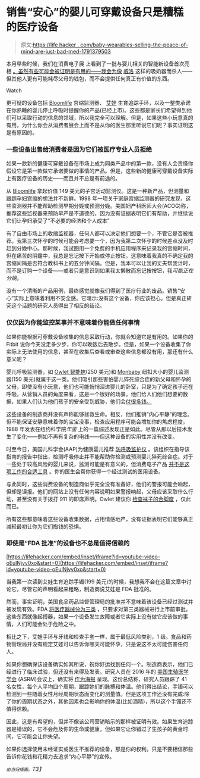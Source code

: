 # 销售“安心”的婴儿可穿戴设备只是糟糕的医疗设备

> 原文:[https://life hacker . com/baby-wearables-selling-the-peace-of-mind-are-just-bad-med-1791379503](https://lifehacker.com/baby-wearables-selling-peace-of-mind-are-just-bad-med-1791379503)

本月早些时候，我们在消费电子展 上看到了一批与婴儿相关的智能新设备首次亮相 [。虽然有些可能会被证明是有用的——我会为像](https://lifehacker.com/the-tech-trends-from-ces-2017-that-will-actually-matter-1790903186) [威洛](https://www.willowpump.com/) 这样的吸奶器而杀人——但其他人更有可能耗尽父母的钱包，而不会提供任何真正有价值的东西。

Watch

更可疑的设备包括 [Bloomlife](https://bloomlife.com/) 宫缩监测器、 [艾娃](https://www.avawomen.com/) 生育追踪手环，以及一整类承诺在你熟睡的婴儿停止呼吸时提醒你的产品(已经上市)。这些都是家长们希望得到他们可以采取行动的信息的领域，所以我完全可以理解。但是，如果这些小玩意真的有用，为什么你会从消费者展会上而不是从你的医生那里听说它们呢？事实证明这是有原因的。

### 一些设备出售给消费者是因为它们被医疗专业人员拒绝

如果一款新的健康可穿戴设备在市场上成为同类产品中的第一款，没有人会责怪你假设它是第一款做它承诺要做的事情的产品。但是，这些新的健康可穿戴设备实际上有医疗设备的历史——而且并不总是有前途的。

从 [Bloomlife](https://bloomlife.com/) 拿起价值 149 美元的子宫活动监测仪。这是一种新产品，但测量和跟踪孕妇宫缩的想法并不新鲜。1998 年一项关于家庭宫缩监测器的研究发现，这些监测器并不能帮助检测早期分娩或预测分娩。美国妇产科医师大会(ACOG)称，推荐这些监视器来预防早产是不道德的，因为没有证据表明它们有帮助，并继续说它们让孕妇承受了“不必要的经济和个人成本”

有了自由市场上的收缩监视器，任何人都可以决定他们想要一个，不管它是否被推荐。我第三次怀孕的时候可能会考虑要一个，因为我第二次怀孕的时候差点没及时赶到分娩中心。那时候，我试图用一个免费的手机应用程序来记录我的宫缩时间，但在痛苦的阴霾中，我总是忘记按下开始或停止按钮。这意味着我真的不确定我的宫缩间隔是否符合教科书上的五分钟间隔。但是，我本可以让我的丈夫帮我计时，而不是订购一个设备——或者只是意识到如果我太懒散而忘记按按钮，我*可能正在分娩*。

没有一个清晰的产品用例，最终感觉就像我们得到了医疗行业的废品。销售“安心”实际上意味着利用不安全感。它暗示:没有这个设备，你应该担心。但是真正研究这个话题的研究人员得出了相反的结论。

### 仅仅因为你能监控某事并不意味着你能做任何事情

如果你能根据可穿戴设备收集的信息采取行动，你就会知道它是有用的。如果你的 Fitbit 说你今天没走多少步，你可以晚饭后去散步。但是，如果一个设备收集了你实际上无法使用的信息，甚至在收集后查看或审查这些信息都没有用，那还有什么意义呢？

婴儿呼吸监测器，如 [Owlet 智能袜](http://www.owletcare.com/)(250 美元)和 [Monbaby](https://monbaby.com/) 纽扣大小的婴儿监测器(150 美元)就属于这一类。他们吸引那些害怕婴儿猝死综合症的新父母和怀孕的父母，即使没有小玩意，他们也可能悄悄溜进婴儿的卧室，只是为了确定孩子还在呼吸。从营销人员的角度来看，这是一个很好的场景。他们给人们他们想要的数据，如果人们认为他们孩子的安全受到威胁，他们会[付很多钱。](http://www.psona.com/media/1246/what_matters_to_new_mums_psona_may_2016.pdf)

这些设备的制造商并没有声称能够拯救生命。相反，他们推销“内心平静”的理念。但不能保证安静意味着你的宝宝没事，检查应用程序可能会增加你的焦虑程度。1988 年发表在纽约科学院*年鉴* 上的一篇综述发现正是如此。尽管从那以后技术发生了变化——例如不再有复杂的电线——但这种设备的实用性并没有改变。

时至今日，美国儿科学会(AAP)为健康婴儿推荐 [防呼吸监护仪](http://pediatrics.aappublications.org/content/pediatrics/early/2011/10/12/peds.2011-2285.full.pdf) 。该组织在指导该指南的报告中指出，检测呼吸停止并不能帮助你检测或预测婴儿猝死综合症。对于一些处于较高风险的婴儿来说，监测可能是有意义的，但消费电子产品 [并不是这项工作的合适工具](https://support.owletcare.com/hc/en-us/articles/204360585-Special-Note-For-Medical-Needs-Babies) 。你的医生会帮你获得一个经过测试的医用设备。

与此同时，这些消费设备的制造商似乎完全没有准备好，他们的警报可能会响起，但却是误报。他们的网站上没有任何内容说明如果警报响起，父母应该采取什么行动，甚至没有关于拨打 911 的即席声明。Owlet 建议你 [检查袜子的合脚度](https://support.owletcare.com/hc/en-us/articles/203317319-The-Base-Station-Is-Alerting-Red-Flashing-Light-Alarm-Sounding-) ，仅此而已。

所有这些都意味着这些设备收集数据，占用情感地产，没有证据表明它们能够真正减轻最初让你为它们掏钱的恐惧。

### 即使是“FDA 批准”的设备也不总是值得信赖的

 [https://lifehacker.com/embed/inset/iframe?id=youtube-video-oEulNjvv0xo&start=0](https://lifehacker.com/embed/inset/iframe?id=youtube-video-oEulNjvv0xo&start=0) 

当我第一次读到艾娃生育追踪手镯(199 美元)的时候，我想我不会在这篇文章中讨论它。尽管它的声明看起来粗略，制造商说艾娃是 FDA 批准的。

然而，事实证明，美国食品药品监督管理局的批准并不意味着该设备已经过测试并被发现有效。FDA [将医疗器械分为三类](http://www.fda.gov/ForConsumers/ConsumerUpdates/ucm047470.htm) ，只要求对第三类器械进行上市前审批。这些东西就像起搏器，如果一个设备发生故障或者它实际上没有做它应该做的事情，人们可能会处于危险之中。

相比之下，艾娃手环与牙线和检查手套一样，属于最低风险类别，1 级。食品和药物管理局并没有规定艾娃可以告诉你哪天可能怀孕，只是说这不太可能伤害任何人。

如果你想确保该设备确实如其所说，祝你好运找到任何一个。制造商表示，他们已经进行了临床试验，但还没有来得及发表。研究人员在 2016 年的 [美国生殖医学学会](https://www.asrm.org/) (ASRM)会议上，确实将 [作为海报](http://www.fertstert.org/article/S0015-0282(16)61752-1/fulltext) 呈现。这份总结称，研究人员跟踪了 41 名女性，每个人平均四个周期，跟踪她们的脉搏和体温。他们得出结论，手镯可以检测到一些随着女性月经周期状态而变化的测量值。但是这项工作还没有完成:除了你的周期状态之外，其他因素也会影响你的体温(比如酒精)，所以这个手镯还不值得信赖。

因此，这是有希望的，但并不像该公司营销暗示的那样被证明有效。如果生育追踪器是错误的，它不会危及你的生命或健康，但如果它让你错过了生孩子的黄金时间，它可能会让你失望。

如果你选择使用未经证实或医生不推荐的设备，那是你的权利。只是不要相信那些告诉你花钱和花精力去追求“内心平静”的宣传。

*<small>由当归插画。</small>T3】*